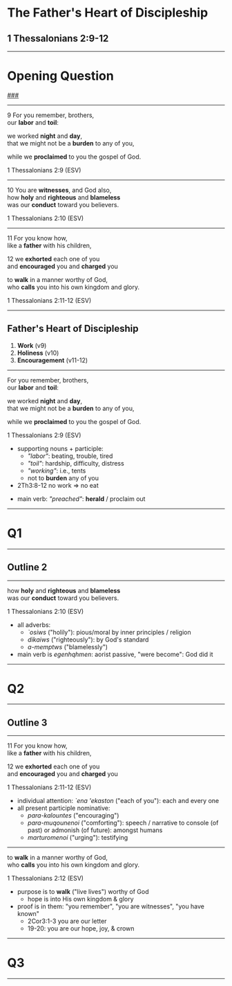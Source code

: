 <!-- .slide: data-background-image="https://sermons.seanho.com/img/bg/unsplash-Jztmx9yqjBw-stars.jpg" -->
# The Father's Heart of Discipleship
## 1 Thessalonians 2:9-12

---
<!-- .slide: data-background="white" -->
# Opening **Question**

[###](#/outline)
<!-- .element: style="color:rgba(0,0,0,0.2)" -->

---
<span class="ref">9</span>
For you remember, brothers, <br/>
our **labor** and **toil**:

we worked **night** and **day**,<br/>
that we might not be a **burden** to any of you,

while we **proclaimed** to you the gospel of God.

<div class="ref">
1 Thessalonians 2:9 (ESV)
</div>

---
<span class="ref">10</span>
You are **witnesses**, and God also, <br/>
how **holy** and **righteous** and **blameless** <br/>
was our **conduct** toward you believers.

<div class="ref">
1 Thessalonians 2:10 (ESV)
</div>

---
<span class="ref">11</span>
For you know how, <br/>
like a **father** with his children,

<span class="ref">12</span>
we **exhorted** each one of you <br/>
and **encouraged** you and **charged** you

to **walk** in a manner worthy of God, <br/>
who **calls** you into his own kingdom and glory.

<div class="ref">
1 Thessalonians 2:11-12 (ESV)
</div>

---
<!-- .slide: data-background-image="static/bg/unsplash-Jztmx9yqjBw-stars.jpg" id="outline" -->
## Father's Heart of Discipleship
1. **Work** <span class="ref">(v9)</span>
2. **Holiness** <span class="ref">(v10)</span>
3. **Encouragement** <span class="ref">(v11-12)</span>

---
For you remember, brothers, <br/>
our **labor** and **toil**:

we worked **night** and **day**,<br/>
that we might not be a **burden** to any of you,

while we **proclaimed** to you the gospel of God.

<div class="ref">
1 Thessalonians 2:9 (ESV)
</div>

>>>
+ supporting nouns + participle:
  + *"labor"*: beating, trouble, tired
  + *"toil"*: hardship, difficulty, distress
  + *"working"*: i.e., tents
  + not to **burden** any of you
+ 2Th3:8-12 no work &rArr; no eat
* main verb: *"preached"*: **herald** / proclaim out

---
<!-- .slide: data-background="white" -->
# Q1

---
<!-- .slide: data-background-image="static/bg/unsplash-Jztmx9yqjBw-stars.jpg" -->
## Outline 2

---
how **holy** and **righteous** and **blameless** <br/>
was our **conduct** toward you believers.

<div class="ref">
1 Thessalonians 2:10 (ESV)
</div>

>>>
+ all adverbs:
  + *`osiws* ("holily"): pious/moral by inner principles / religion 
  + *dikaiws* ("righteously"): by God's standard 
  + *a-memptws* ("blamelessly")
+ main verb is *egenhqhmen*: aorist passive, "were become": God did it

---
<!-- .slide: data-background="white" -->
# **Q2**

---
<!-- .slide: data-background-image="static/bg/unsplash-Jztmx9yqjBw-stars.jpg" -->
## Outline 3

---
<span class="ref">11</span>
For you know how, <br/>
like a **father** with his children,

<span class="ref">12</span>
we **exhorted** each one of you <br/>
and **encouraged** you and **charged** you

<div class="ref">
1 Thessalonians 2:11-12 (ESV)
</div>

>>>
* individual attention: *`ena 'ekaston* ("each of you"): each and every one
* all present participle nominative:
    * *para-kalountes* ("encouraging")
    * *para-muqounenoi* ("comforting"): speech / narrative to console (of past) or admonish (of future): amongst humans 
    * *marturomenoi* ("urging"): testifying

---
to **walk** in a manner worthy of God, <br/>
who **calls** you into his own kingdom and glory.

<div class="ref">
1 Thessalonians 2:12 (ESV)
</div>

>>>
* purpose is to **walk** ("live lives") worthy of God
    * hope is into His own kingdom & glory
* proof is in them: "you remember", "you are witnesses", "you have known"
    * 2Cor3:1-3 you are our letter
    * 19-20: you are our hope, joy, & crown 

---
<!-- .slide: data-background="white" -->
# **Q3**

---
<!-- .slide: data-background-image="static/bg/unsplash-Jztmx9yqjBw-stars.jpg" class="empty" -->
